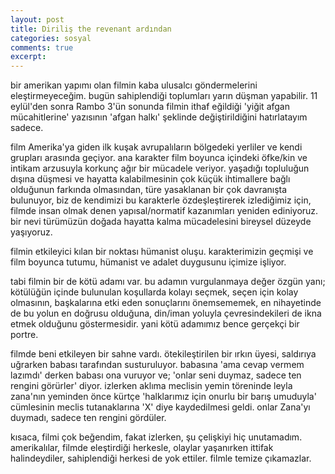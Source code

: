 ```yaml
---
layout: post
title: Diriliş the revenant ardından
categories: sosyal
comments: true
excerpt:
---
```


bir amerikan yapımı olan filmin kaba ulusalcı göndermelerini eleştirmeyeceğim. bugün sahiplendiği toplumları yarın düşman yapabilir. 11 eylül'den sonra Rambo 3'ün sonunda filmin ithaf eğildiği 'yiğit afgan mücahitlerine' yazısının 'afgan halkı' şeklinde değiştirildiğini hatırlatayım sadece.

film Amerika'ya giden ilk kuşak avrupalıların bölgedeki yerliler ve kendi grupları arasında geçiyor. ana karakter film boyunca içindeki öfke/kin ve intikam arzusuyla korkunç ağır bir mücadele veriyor. yaşadığı topluluğun dışına düşmesi ve hayatta kalabilmesinin çok küçük ihtimallere bağlı olduğunun farkında olmasından, türe yasaklanan bir çok davranışta bulunuyor, biz de kendimizi bu karakterle özdeşleştirerek izlediğimiz için, filmde insan olmak denen yapısal/normatif kazanımları yeniden ediniyoruz. bir nevi türümüzün doğada hayatta kalma mücadelesini bireysel düzeyde yaşıyoruz.

filmin etkileyici kılan bir noktası hümanist oluşu. karakterimizin geçmişi ve film boyunca tutumu, hümanist ve adalet duygusunu içimize işliyor.

tabi filmin bir de kötü adamı var. bu adamın vurgulanmaya değer özgün yanı; kötülüğün içinde bulunulan koşullarda kolayı seçmek, seçen için kolay olmasının, başkalarına etki eden sonuçlarını önemsememek, en nihayetinde de bu yolun en doğrusu olduğuna, din/iman yoluyla çevresindekileri de ikna etmek olduğunu göstermesidir. yani kötü adamımız bence gerçekçi bir portre.

filmde beni etkileyen bir sahne vardı. ötekileştirilen bir ırkın üyesi, saldırıya uğrarken babası tarafından susturuluyor. babasına 'ama cevap vermem lazımdı' derken babası ona vuruyor ve; 'onlar seni duymaz, sadece ten rengini görürler' diyor. izlerken aklıma meclisin yemin töreninde leyla zana'nın yeminden önce kürtçe 'halklarımız için onurlu bir barış umuduyla' cümlesinin meclis tutanaklarına 'X' diye kaydedilmesi geldi. onlar Zana'yı duymadı, sadece ten rengini gördüler.


kısaca, filmi çok beğendim, fakat izlerken, şu çelişkiyi hiç unutamadım. amerikalılar, filmde eleştirdiği herkesle, olaylar yaşanırken ittifak halindeydiler, sahiplendiği herkesi de yok ettiler. filmle temize çıkamazlar.